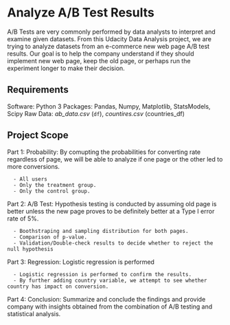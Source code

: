 # Analyze A/B Test Results

A/B Tests are very commonly performed by data analysts to interpret and examine given datasets. From this Udacity Data Analysis project, we are trying to analyze datasets from an e-commerce new web page A/B test results. Our goal is to help the company understand if they should implement new web page, keep the old page, or perhaps run the experiment longer to make their decision.

## Requirements

Software: Python 3 
Packages: Pandas, Numpy, Matplotlib, StatsModels, Scipy
Raw Data: _ab\_data.csv_ (`df`), _countires.csv_ (countries_df)

## Project Scope

Part 1: Probability: By comupting the probabilities for converting rate regardless of page, we will be able to analyze if one page or the other led to more conversions.

      - All users
      - Only the treatment group.
      - Only the control group.

Part 2: A/B Test: Hypothesis testing is conducted by assuming old page is better unless the new page proves to be definitely better at a Type I error rate of 5%.

      - Boothstraping and sampling distribution for both pages. 
      - Comparison of p-value.
      - Validation/Double-check results to decide whether to reject the null hypothesis

Part 3: Regression: Logistic regression is performed

      - Logistic regression is performed to confirm the results.
      - By further adding country variable, we attempt to see whether country has impact on conversion.

Part 4: Conclusion: Summarize and conclude the findings and provide company with insights obtained from the combination of A/B testing and statistical analysis. 
